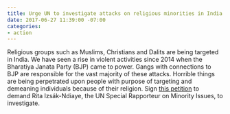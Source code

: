 ```yaml
---
title: Urge UN to investigate attacks on religious minorities in India
date: 2017-06-27 11:39:00 -07:00
categories:
- action
---
```


Religious groups such as Muslims, Christians and Dalits are being targeted in India. We have seen a rise in violent activities since 2014 when the Bharatiya Janata Party (BJP) came to power. Gangs with connections to BJP are responsible for the vast majority of these attacks. Horrible things are being perpetrated upon people with purpose of targeting and demeaning individuals because of their religion. Sign [this petition](https://www.change.org/p/rita-izs%C3%A1k-ndiaye-investigate-the-growing-human-rights-emergency-in-india-particularly-the-attacks-on-religious-minorities-and-dalits?recruiter=12254629&utm_source=share_petition&utm_medium=facebook&utm_campaign=share_petition&utm_term=share_petition&utm_content=nafta_share_post_title_en_3%3AFB_share_copy_2) to demand Rita Izsák-Ndiaye, the UN Special Rapporteur on Minority Issues, to investigate. 
